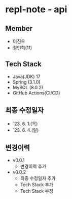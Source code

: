 # repl-note - api

## Member

- 이진우
- 정인희(11)

## Tech Stack

- Java(JDK) 17
- Spring (3.1.0)
- MySQL (8.0.2)
- GitHub Actions(CI/CD)

## 최종 수정일자

- `23. 6. 1.(목)
- `23. 6. 4.(일)

## 변경이력

- v0.0.1
  - 변경이력 추가
- v0.0.2
  - 최종 수정일자 추가
  - Tech Stack 추가
  - Tech Stack 수정